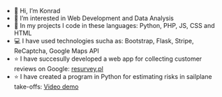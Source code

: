 - 👋 Hi, I’m Konrad
- 👀 I’m interested in Web Development and Data Analysis
- 🌱 In my projects I code in these languages: Python, PHP, JS, CSS and HTML
- 💻 I have used technologies sucha as: Bootstrap, Flask, Stripe, ReCaptcha, Google Maps API
- ⭐ I have succesully developed a web app for collecting customer reviews on Google: <a href="https://resurvey.pl">resurvey.pl</a>
- ⭐ I have created a program in Python for estimating risks in sailplane take-offs: <a href="https://www.youtube.com/watch?v=Yky1hlz4Aqs">Video demo</a>

<!---
Konrad48/Konrad48 is a ✨ special ✨ repository because its `README.md` (this file) appears on your GitHub profile.
You can click the Preview link to take a look at your changes.
--->
